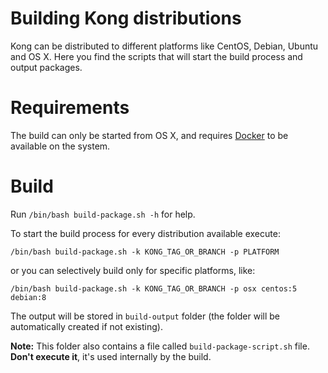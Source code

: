 # Building Kong distributions

Kong can be distributed to different platforms like CentOS, Debian, Ubuntu and OS X. Here you find the scripts that will start the build process and output packages.

# Requirements

The build can only be started from OS X, and requires [Docker](https://www.docker.com/) to be available on the system.

# Build

Run `/bin/bash build-package.sh -h` for help.

To start the build process for every distribution available execute:

```shell
/bin/bash build-package.sh -k KONG_TAG_OR_BRANCH -p PLATFORM
```

or you can selectively build only for specific platforms, like:

```shell
/bin/bash build-package.sh -k KONG_TAG_OR_BRANCH -p osx centos:5 debian:8
```

The output will be stored in `build-output` folder (the folder will be automatically created if not existing).

**Note:** This folder also contains a file called `build-package-script.sh` file. **Don't execute it**, it's used internally by the build.